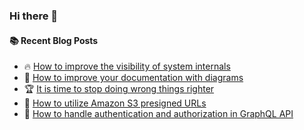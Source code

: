 ### Hi there 👋

<!--
**jorzel/jorzel** is a ✨ _special_ ✨ repository because its `README.md` (this file) appears on your GitHub profile.

Here are some ideas to get you started:

- 🔭 I’m currently working on ...
- 🌱 I’m currently learning ...
- 👯 I’m looking to collaborate on ...
- 🤔 I’m looking for help with ...
- 💬 Ask me about ...
- 📫 How to reach me: ...
- 😄 Pronouns: ...
- ⚡ Fun fact: ...
-->

#### :books: Recent Blog Posts
<!-- BLOGPOSTS:START -->
 - 🔥 [How to improve the visibility of system internals](https://blog.devops.dev/how-to-improve-the-visibility-of-system-internals-dd4d39d1f4c2?source=rss-607ede630b31------2)
 - 📰 [How to improve your documentation with diagrams](https://levelup.gitconnected.com/how-to-improve-your-documentation-with-diagrams-f093be8cec75?source=rss-607ede630b31------2)
 - 🏆 [It is time to stop doing wrong things righter](https://levelup.gitconnected.com/it-is-time-to-stop-doing-wrong-things-righter-b2e29cc1fa50?source=rss-607ede630b31------2)
 - 🔘 [How to utilize Amazon S3 presigned URLs](https://levelup.gitconnected.com/how-to-exploit-amazon-s3-presigned-urls-adffc32fb26a?source=rss-607ede630b31------2)
 - 📰 [How to handle authentication and authorization in GraphQL API](https://levelup.gitconnected.com/how-to-implement-authentication-and-authorization-in-graphql-api-90c17a92a5d9?source=rss-607ede630b31------2)<!-- BLOGPOSTS:END -->